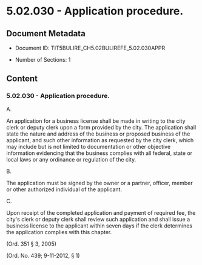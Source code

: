# 5.02.030 - Application procedure.

## Document Metadata

- Document ID: TIT5BULIRE_CH5.02BULIREFE_5.02.030APPR

- Number of Sections: 1


## Content

### 5.02.030 - Application procedure.

A.


An application for a business license shall be made in writing to the city clerk or
deputy clerk upon a form provided by the city. The application shall state the nature
and address of the business or proposed business of the applicant, and such other
information as requested by the city clerk, which may include but is not limited to
documentation or other objective information evidencing that the business complies
with all federal, state or local laws or any ordinance or regulation of the city.


B.


The application must be signed by the owner or a partner, officer, member or other
authorized individual of the applicant.


C.


Upon receipt of the completed application and payment of required fee, the city's
clerk or deputy clerk shall review such application and shall issue a business license
to the applicant within seven days if the clerk determines the application complies
with this chapter.


(Ord. 351 § 3, 2005)


(Ord. No. 439; 9-11-2012, § 1)

